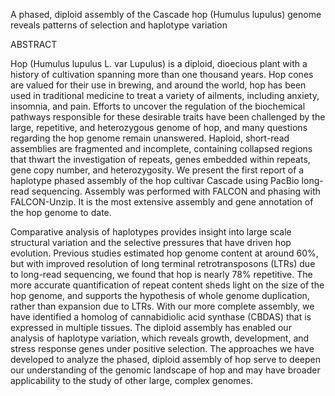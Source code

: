 A phased, diploid assembly of the Cascade hop (Humulus lupulus) genome reveals patterns of selection and haplotype variation

ABSTRACT

Hop (Humulus lupulus L. var Lupulus) is a diploid, dioecious plant with a history of cultivation spanning more than one thousand years. Hop cones are valued for their use in brewing, and around the world, hop has been used in traditional medicine to treat a variety of ailments, including anxiety, insomnia, and pain. Efforts to uncover the regulation of the biochemical pathways responsible for these desirable traits have been challenged by the large, repetitive, and heterozygous genome of hop, and many questions regarding the hop genome remain unanswered. Haploid, short-read assemblies are fragmented and incomplete, containing collapsed regions that thwart the investigation of repeats, genes embedded within repeats, gene copy number, and heterozygosity. We present the first report of a haplotype phased assembly of the hop cultivar Cascade using PacBio long-read sequencing. Assembly was performed with FALCON and phasing with FALCON-Unzip. It is the most extensive assembly and gene annotation of the hop genome to date. 

Comparative analysis of haplotypes provides insight into large scale structural variation and the selective pressures that have driven hop evolution. Previous studies estimated hop genome content at around 60%, but with improved resolution of long terminal retrotransposons (LTRs) due to long-read sequencing, we found that hop is nearly 78% repetitive. The more accurate quantification of repeat content sheds light on the size of the hop genome, and supports the hypothesis of whole genome duplication, rather than expansion due to LTRs. With our more complete assembly, we have identified a homolog of cannabidiolic acid synthase (CBDAS) that is expressed in multiple tissues. The diploid assembly has enabled our analysis of haplotype variation, which reveals growth, development, and stress response genes under positive selection. The approaches we have developed to analyze the phased, diploid assembly of hop serve to deepen our understanding of the genomic landscape of hop and may have broader applicability to the study of other large, complex genomes.
